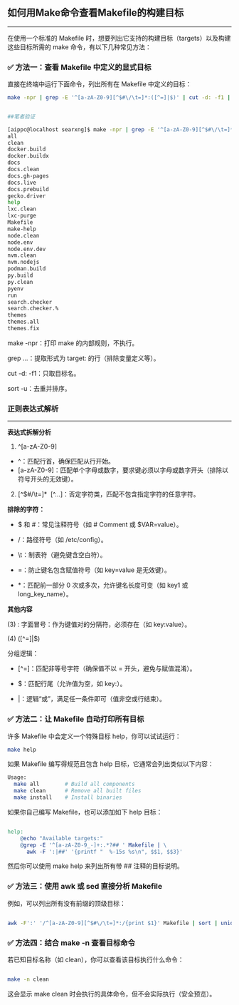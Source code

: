 ## 如何用Make命令查看Makefile的构建目标
---


在使用一个标准的 Makefile 时，想要列出它支持的构建目标（targets）以及构建这些目标所需的 make 命令，有以下几种常见方法：

### ✅ 方法一：查看 Makefile 中定义的显式目标


直接在终端中运行下面命令，列出所有在 Makefile 中定义的目标：

```bash
make -npr | grep -E '^[a-zA-Z0-9][^$#\/\t=]*:([^=]|$)' | cut -d: -f1 | sort -u
```


```bash

##笔者验证

[aippc@localhost searxng]$ make -npr | grep -E '^[a-zA-Z0-9][^$#\/\t=]*:([^=]|$)' | cut -d: -f1 | sort -u
all
clean
docker.build
docker.buildx
docs
docs.clean
docs.gh-pages
docs.live
docs.prebuild
gecko.driver
help
lxc.clean
lxc-purge
Makefile
make-help
node.clean
node.env
node.env.dev
nvm.clean
nvm.nodejs
podman.build
py.build
py.clean
pyenv
run
search.checker
search.checker.%
themes
themes.all
themes.fix

```
make -npr：打印 make 的内部规则，不执行。

grep ...：提取形式为 target: 的行（排除变量定义等）。

cut -d: -f1：只取目标名。

sort -u：去重并排序。


### 正则表达式解析
---


​​**表达式拆解分析​**​

1. ^[a-zA-Z0-9]
​​
- ^​​：匹配行首，确保匹配从行开始。
​​
- [a-zA-Z0-9]​​：匹配​​单个字母或数字​​，要求键必须以字母或数字开头（排除以符号开头的无效键）。

2. [^$#\/\t=]*
​​
[^...]​​：否定字符类，匹配​​不包含指定字符​​的任意字符。


**​​排除的字符​​：**

- $ 和 #：常见注释符号（如 # Comment 或 $VAR=value）。

- /：路径符号（如 /etc/config）。

- \t：制表符（避免键含空白符）。

- =：防止键名包含赋值符号（如 key=value 是无效键）。
​​
- *​​：匹配前一部分 ​​0 次或多次​​，允许键名长度可变（如 key1 或 long_key_name）。


**其他内容**

(3) : ​​字面冒号​​：作为键值对的分隔符，必须存在（如 key:value）。


(4) ([^=]|$)


​​分组逻辑​​：
​​
-  [^=]​​：匹配​​非等号字符​​（确保值不以 = 开头，避免与赋值混淆）。

-  $​​：匹配行尾（允许值为空，如 key:）。
​​
-  |​​：逻辑“或”，满足任一条件即可（值非空或行结束）。


### ✅ 方法二：让 Makefile 自动打印所有目标

许多 Makefile 中会定义一个特殊目标 help，你可以试试运行：

```bash
make help

```

如果 Makefile 编写得规范且包含 help 目标，它通常会列出类似以下内容：

```bash
Usage:
  make all        # Build all components
  make clean      # Remove all built files
  make install    # Install binaries
```

如果你自己编写 Makefile，也可以添加如下 help 目标：

```makefile

help:
	@echo "Available targets:"
	@grep -E '^[a-zA-Z0-9_-]+:.*?## ' Makefile | \
	  awk -F ':|##' '{printf "  %-15s %s\n", $$1, $$3}'

```


然后你可以使用 make help 来列出所有带 ## 注释的目标说明。

### ✅ 方法三：使用 awk 或 sed 直接分析 Makefile

例如，可以列出所有没有前缀的顶级目标：

```bash

awk -F':' '/^[a-zA-Z0-9][^$#\/\t=]*:/{print $1}' Makefile | sort | uniq


```

### ✅ 方法四：结合 make -n 查看目标命令

若已知目标名称（如 clean），你可以查看该目标执行什么命令：

```bash

make -n clean
```

这会显示 make clean 时会执行的具体命令，但不会实际执行（安全预览）。



